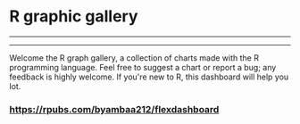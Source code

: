 # **R graphic gallery**
***
---

Welcome the R graph gallery, a collection of charts made with the R programming language. Feel free to suggest a chart or report a bug; any feedback is highly welcome. 
If you're new to R, this dashboard will help you lot.


### https://rpubs.com/byambaa212/flexdashboard
